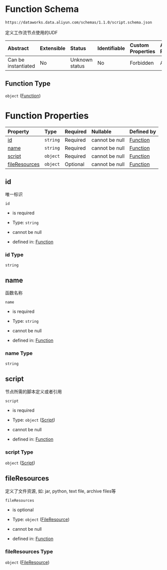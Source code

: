 # Function Schema

```txt
https://dataworks.data.aliyun.com/schemas/1.1.0/script.schema.json
```

定义工作流节点使用的UDF

| Abstract            | Extensible | Status         | Identifiable | Custom Properties | Additional Properties | Access Restrictions | Defined In                                                                    |
| :------------------ | :--------- | :------------- | :----------- | :---------------- | :-------------------- | :------------------ | :---------------------------------------------------------------------------- |
| Can be instantiated | No         | Unknown status | No           | Forbidden         | Allowed               | none                | [function.schema.json](../../out/function.schema.json "open original schema") |

## Function Type

`object` ([Function](function.md))

# Function Properties

| Property                        | Type     | Required | Nullable       | Defined by                                                                                                                       |
| :------------------------------ | :------- | :------- | :------------- | :------------------------------------------------------------------------------------------------------------------------------- |
| [id](#id)                       | `string` | Required | cannot be null | [Function](function-properties-id.md "https://dataworks.data.aliyun.com/schemas/1.1.0/script.schema.json#/properties/id")        |
| [name](#name)                   | `string` | Required | cannot be null | [Function](function-properties-name.md "https://dataworks.data.aliyun.com/schemas/1.1.0/script.schema.json#/properties/name")    |
| [script](#script)               | `object` | Required | cannot be null | [Function](script.md "https://dataworks.data.aliyun.com/schemas/1.1.0/script.schema.json#/properties/script")                    |
| [fileResources](#fileresources) | `object` | Optional | cannot be null | [Function](fileresource.md "https://dataworks.data.aliyun.com/schemas/1.1.0/fileResource.schema.json#/properties/fileResources") |

## id

唯一标识

`id`

*   is required

*   Type: `string`

*   cannot be null

*   defined in: [Function](function-properties-id.md "https://dataworks.data.aliyun.com/schemas/1.1.0/script.schema.json#/properties/id")

### id Type

`string`

## name

函数名称

`name`

*   is required

*   Type: `string`

*   cannot be null

*   defined in: [Function](function-properties-name.md "https://dataworks.data.aliyun.com/schemas/1.1.0/script.schema.json#/properties/name")

### name Type

`string`

## script

节点所需的脚本定义或者引用

`script`

*   is required

*   Type: `object` ([Script](script.md))

*   cannot be null

*   defined in: [Function](script.md "https://dataworks.data.aliyun.com/schemas/1.1.0/script.schema.json#/properties/script")

### script Type

`object` ([Script](script.md))

## fileResources

定义了文件资源, 如: jar, python, text file, archive files等

`fileResources`

*   is optional

*   Type: `object` ([FileResource](fileresource.md))

*   cannot be null

*   defined in: [Function](fileresource.md "https://dataworks.data.aliyun.com/schemas/1.1.0/fileResource.schema.json#/properties/fileResources")

### fileResources Type

`object` ([FileResource](fileresource.md))
